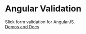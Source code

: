 Angular Validation
============

Slick form validation for AngularJS.  
<a href="http://www.angularvalidation.com">Demos and Docs</a>